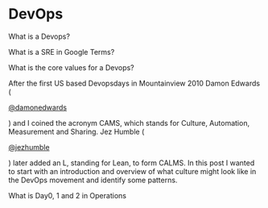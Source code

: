 # DevOps

What is a Devops?

What is a SRE in Google Terms?

What is the core values for a Devops?

After the first US based Devopsdays in Mountainview 2010 Damon Edwards (

[@damonedwards](http://twitter.com/#!/damonedwards)

) and I coined the acronym CAMS, which stands for Culture, Automation, Measurement and Sharing. Jez Humble (

[@jezhumble](http://twitter.com/#!/jezhumble)

) later added an L, standing for Lean, to form CALMS. In this post I wanted to start with an introduction and overview of what culture might look like in the DevOps movement and identify some patterns.

What is Day0, 1 and 2 in Operations
